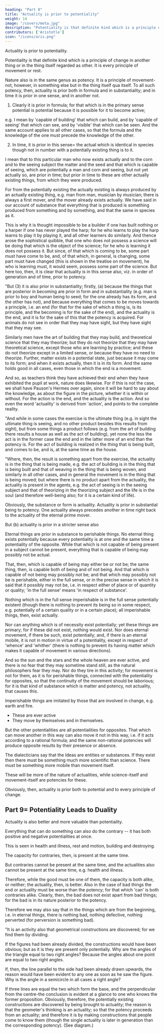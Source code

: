 ```yaml
---
heading: "Part 8"
title: "Actuality is prior to potentiality"
weight: 14
image: "/covers/meta.jpg"
description: "Potentiality is that definite kind which is a principle of change in another thing or in the thing itself regarded as other. It is every principle of movement or rest"
contributors: ['Aristotle']
icon: "/icons/aris.png"
---
```



Actuality is prior to potentiality.

Potentiality is that definite kind which is a principle of change in another thing or in the thing itself regarded as other. It is every principle of movement or rest. 

Nature also is in the same genus as potency. It is a principle of movement-not, however, in something else but in the thing itself qua itself. To all such potency, then, actuality is prior both in formula and in substantiality; and in time it is prior in one sense, and in another not.

1. Clearly it is prior in formula; for that which is in the primary sense potential is potential because it is possible for it to become active; 

e.g. I mean by 'capable of building' that which can build, and by 'capable of seeing' that which can see, and by 'visible' that which can be seen. And the same account applies to all other cases, so that the formula and the knowledge of the one must precede the knowledge of the other.

2. In time, it is prior in this sense= the actual which is identical in species though not in number with a potentially existing thing is to it. 

I mean that to this particular man who now exists actually and to the corn and to the seeing subject the matter and the seed and that which is capable of seeing, which are potentially a man and corn and seeing, but not yet actually so, are prior in time; but prior in time to these are other actually existing things, from which they were produced. 

For from the potentially existing the actually existing is always produced by an actually existing thing, e.g. man from man, musician by musician; there is always a first mover, and the mover already exists actually. We have said in our account of substance that everything that is produced is something produced from something and by something, and that the same in species as it.

This is why it is thought impossible to be a builder if one has built nothing or a harper if one has never played the harp; for he who learns to play the harp learns to play it by playing it, and all other learners do similarly. And thence arose the sophistical quibble, that one who does not possess a science will be doing that which is the object of the science; for he who is learning it does not possess it. But since, of that which is coming to be, some part must have come to be, and, of that which, in general, is changing, some part must have changed (this is shown in the treatise on movement), he who is learning must, it would seem, possess some part of the science. But here too, then, it is clear that actuality is in this sense also, viz. in order of generation and of time, prior to potency.

"But (3) it is also prior in substantiality; firstly, (a) because the things that are posterior in becoming are prior in form and in substantiality (e.g. man is prior to boy and human being to seed; for the one already has its form, and the other has not), and because everything that comes to be moves towards a principle, i.e. an end (for that for the sake of which a thing is, is its principle, and the becoming is for the sake of the end), and the actuality is the end, and it is for the sake of this that the potency is acquired. For animals do not see in order that they may have sight, but they have sight that they may see.

Similarly men have the art of building that they may build, and theoretical science that they may theorize; but they do not theorize that they may have theoretical science, except those who are learning by practice; and these do not theorize except in a limited sense, or because they have no need to theorize. Further, matter exists in a potential state, just because it may come to its form; and when it exists actually, then it is in its form. And the same holds good in all cases, even those in which the end is a movement. 

And so, as teachers think they have achieved their end when they have exhibited the pupil at work, nature does likewise. For if this is not the case, we shall have Pauson's Hermes over again, since it will be hard to say about the knowledge, as about the figure in the picture, whether it is within or without. For the action is the end, and the actuality is the action. And so even the word 'actuality' is derived from 'action', and points to the complete reality.

"And while in some cases the exercise is the ultimate thing (e.g. in sight the ultimate thing is seeing, and no other product besides this results from sight), but from some things a product follows (e.g. from the art of building there results a house as well as the act of building), yet none the less the act is in the former case the end and in the latter more of an end than the potency is. For the act of building is realized in the thing that is being built, and comes to be, and is, at the same time as the house.

"Where, then, the result is something apart from the exercise, the actuality is in the thing that is being made, e.g. the act of building is in the thing that is being built and that of weaving in the thing that is being woven, and similarly in all other cases, and in general the movement is in the thing that is being moved; but where there is no product apart from the actuality, the actuality is present in the agents, e.g. the act of seeing is in the seeing subject and that of theorizing in the theorizing subject and the life is in the soul (and therefore well-being also; for it is a certain kind of life).

Obviously, the substance or form is actuality. Actuality is prior in substantial being to potency. One actuality always precedes another in time right back to the actuality of the eternal prime mover.

But (b) actuality is prior in a stricter sense also

Eternal things are prior in substance to perishable things. No eternal thing exists potentially because every potentiality is at one and the same time a potentiality of the opposite. While that which is not capable of being present in a subject cannot be present, everything that is capable of being may possibly not be actual. 

That, then, which is capable of being may either be or not be; the same thing, then, is capable both of being and of not being. And that which is capable of not being may possibly not be; and that which may possibly not be is perishable, either in the full sense, or in the precise sense in which it is said that it possibly may not be, i.e. in respect either of place or of quantity or quality; 'in the full sense' means 'in respect of substance'. 

Nothing which is in the full sense imperishable is in the full sense potentially existent (though there is nothing to prevent its being so in some respect, e.g. potentially of a certain quality or in a certain place); all imperishable things, then, exist actually. 

Nor can anything which is of necessity exist potentially; yet these things are primary; for if these did not exist, nothing would exist. Nor does eternal movement, if there be such, exist potentially; and, if there is an eternal mobile, it is not in motion in virtue of a potentiality, except in respect of 'whence' and 'whither' (there is nothing to prevent its having matter which makes it capable of movement in various directions). 

And so the sun and the stars and the whole heaven are ever active, and there is no fear that they may sometime stand still, as the natural philosophers fear they may. Nor do they tire in this activity; for movement is not for them, as it is for perishable things, connected with the potentiality for opposites, so that the continuity of the movement should be laborious; for it is that kind of substance which is matter and potency, not actuality, that causes this.

Imperishable things are imitated by those that are involved in change, e.g. earth and fire. 
- These are ever active
- They move by themselves and in themselves. 

But the other potentialities are all potentialities for opposites. That which can move another in this way can also move it not in this way, i.e. if it acts according to a rational formula; and the same non-rational potencies will produce opposite results by their presence or absence.

The dialecticians say that the Ideas are entities or substances. If they exist then there must be something much more scientific than science. There must be something more mobile than movement itself.

These will be more of the nature of actualities, while science-itself and movement-itself are potencies for these.

Obviously, then, actuality is prior both to potential and to every principle of change.



## Part 9= Potentiality Leads to Duality

Actuality is also better and more valuable than potentiality.

Everything that can do something can also do the contrary -- it has both positive and negative potentialities at once. 

This is seen in health and illness, rest and motion, building and destroying.

The capacity for contraries, then, is present at the same time. 

But contraries cannot be present at the same time, and the actualities also cannot be present at the same time, e.g. health and illness. 

Therefore, while the good must be one of them, the capacity is both alike, or neither; the actuality, then, is better. Also in the case of bad things the end or actuality must be worse than the potency; for that which 'can' is both contraries alike. Clearly, then, the bad does not exist apart from bad things; for the bad is in its nature posterior to the potency.

Therefore we may also say that in the things which are from the beginning, i.e. in eternal things, there is nothing bad, nothing defective, nothing perverted (for perversion is something bad).

"It is an activity also that geometrical constructions are discovered; for we find them by dividing. 

If the figures had been already divided, the constructions would have been obvious; but as it is they are present only potentially. Why are the angles of the triangle equal to two right angles? Because the angles about one point are equal to two right angles. 

If, then, the line parallel to the side had been already drawn upwards, the reason would have been evident to any one as soon as he saw the figure. Why is the angle in a semicircle in all cases a right angle? 

If three lines are equal the two which form the base, and the perpendicular from the centre-the conclusion is evident at a glance to one who knows the former proposition. Obviously, therefore, the potentially existing constructions are discovered by being brought to actuality; the reason is that the geometer's thinking is an actuality; so that the potency proceeds from an actuality; and therefore it is by making constructions that people come to know them (though the single actuality is later in generation than the corresponding potency). (See diagram.)